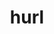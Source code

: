 ---
category: 4-letters
denotation: null
name: hurl
reference_link: https://www.etymonline.com/word/hurl
root_language: null
root_name: null
title: hurl
type: free
word_sums:
- respelling: hurl
  sum: 'Hurl + '
---